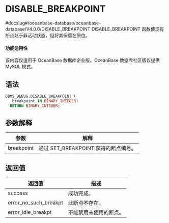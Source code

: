 DISABLE_BREAKPOINT 
=======================================
#docslug#/oceanbase-database/oceanbase-database/V4.0.0/DISABLE_BREAKPOINT
DISABLE_BREAKPOINT 函数使现有断点处于非活动状态，但将其保留在原位。

  <main id="notice" >
    <h4>功能适用性</h4>
    <p>该内容仅适用于 OceanBase 数据库企业版。OceanBase 数据库社区版仅提供 MySQL 模式。</p>
  </main>

语法 
-----------

```sql
DBMS_DEBUG.DISABLE_BREAKPOINT (
   breakpoint IN BINARY_INTEGER)
  RETURN BINARY_INTEGER; 
```



参数解释 
-------------



|   **参数**   |           **解释**           |
|------------|----------------------------|
| breakpoint | 通过 SET_BREAKPOINT 获得的断点编号。 |



返回值 
------------



|        **返回值**        |   **描述**    |
|-----------------------|-------------|
| success               | 成功完成。       |
| error_no_such_breakpt | 此断点不存在。     |
| error_idle_breakpt    | 不能禁用未使用的断点。 |



